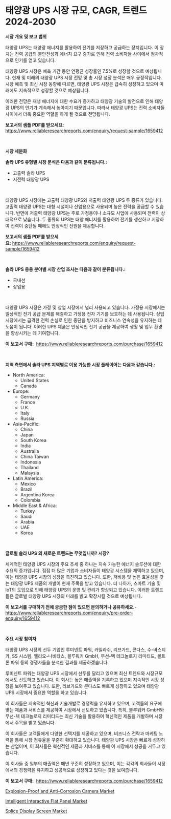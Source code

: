 <p><h1>태양광 UPS 시장 규모, CAGR, 트렌드 2024-2030</h1></p><p><strong>시장 개요 및 보고 범위</strong></p>
<p><p>태양광 UPS는 태양광 에너지를 활용하여 전기를 저장하고 공급하는 장치입니다. 이 장치는 전력 공급의 불안전성과 에너지 요구 증가로 인해 전력 소비자들 사이에서 점차적으로 인기를 얻고 있습니다.</p><p>태양광 UPS 시장은 예측 기간 동안 연평균 성장률인 7.5%로 성장할 것으로 예상됩니다. 현재 및 미래의 태양광 UPS 시장 전망 및 총 시장 성장 분석은 매우 긍정적입니다. 시장 예측 및 최신 시장 동향에 따르면, 태양광 UPS 시장은 급속히 성장하고 있으며 미래에도 지속적으로 성장할 것으로 예상됩니다.</p><p>이러한 전망은 재생 에너지에 대한 수요가 증가하고 태양광 기술의 발전으로 인해 태양광 UPS의 인기가 계속해서 높아지기 때문입니다. 따라서 태양광 UPS는 전력 소비자들 사이에서 더욱 중요한 역할을 하게 될 것으로 전망됩니다.</p></p>
<p><strong>보고서의 샘플 PDF를 받으세요:</strong> <a href="https://www.reliableresearchreports.com/enquiry/request-sample/1659412">https://www.reliableresearchreports.com/enquiry/request-sample/1659412</a></p>
<p>&nbsp;</p>
<p><strong>시장 세분화</strong></p>
<p><strong>솔라 UPS 유형별 시장 분석은 다음과 같이 분류됩니다.:</strong></p>
<p><ul><li>고출력 솔라 UPS</li><li>저전력 태양광 UPS</li></ul></p>
<p>&nbsp;</p>
<p><p>태양광 UPS 시장에는 고출력 태양광 UPS와 저출력 태양광 UPS 두 종류가 있습니다. 고출력 태양광 UPS는 대형 시설이나 산업용으로 사용되며 높은 전력을 공급할 수 있습니다. 반면에 저출력 태양광 UPS는 주로 가정용이나 소규모 사업에 사용되며 전력이 상대적으로 낮습니다. 두 종류의 UPS는 태양 에너지를 활용하여 전기를 생산하고 저장하여 전력이 중단될 때에도 안정적인 전원을 제공합니다.</p></p>
<p><strong>보고서의 샘플 PDF를 받으세요:</strong>&nbsp;<a href="https://www.reliableresearchreports.com/enquiry/request-sample/1659412">https://www.reliableresearchreports.com/enquiry/request-sample/1659412</a></p>
<p>&nbsp;</p>
<p><strong> 솔라 UPS 응용 분야별 시장 산업 조사는 다음과 같이 분류됩니다.:</strong></p>
<p><ul><li>국내선</li><li>상업용</li></ul></p>
<p>&nbsp;</p>
<p><p>태양광 UPS 시장은 가정 및 상업 시장에서 널리 사용되고 있습니다. 가정용 시장에서는 일상적인 전기 공급 문제를 해결하고 가정용 전자 기기를 보호하는 데 사용됩니다. 상업 시장에서는 급격한 전력 손실로 인한 중단을 방지하고 비즈니스 연속성을 유지하는 데 도움이 됩니다. 이러한 UPS 제품은 안정적인 전기 공급을 제공하여 생활 및 업무 환경을 향상시키는 데 기여합니다.</p></p>
<p><strong>이 보고서 구매:</strong>&nbsp; <a href="https://www.reliableresearchreports.com/purchase/1659412">https://www.reliableresearchreports.com/purchase/1659412</a></p>
<p>&nbsp;</p>
<p><strong>지역 측면에서 솔라 UPS 지역별로 이용 가능한 시장 플레이어는 다음과 같습니다.:</strong></p>
<p><ul>
    <li>
        North America:
        <ul>
            <li>United States</li>
            <li>Canada</li>
        </ul>
    </li>
    <li>
        Europe:
        <ul>
            <li>Germany</li>
            <li>France</li>
            <li>U.K.</li>
            <li>Italy</li>
            <li>Russia</li>
        </ul>
    </li>
    <li>
        Asia-Pacific:
        <ul>
            <li>China</li>
            <li>Japan</li>
            <li>South Korea</li>
            <li>India</li>
            <li>Australia</li>
            <li>China Taiwan</li>
            <li>Indonesia</li>
            <li>Thailand</li>
            <li>Malaysia</li>
        </ul>
    </li>
    <li>
        Latin America:
        <ul>
            <li>Mexico</li>
            <li>Brazil</li>
            <li>Argentina Korea</li>
            <li>Colombia</li>
        </ul>
    </li>
    <li>
        Middle East & Africa:
        <ul>
            <li>Turkey</li>
            <li>Saudi</li>
            <li>Arabia</li>
            <li>UAE</li>
            <li>Korea</li>
        </ul>
    </li>
    </ul></p>
<p>&nbsp;</p>
<p><strong>글로벌 솔라 UPS 의 새로운 트렌드는 무엇입니까? 시장?</strong></p>
<p><p>세계적인 태양광 UPS 시장의 주요 추세 중 하나는 지속 가능한 에너지 솔루션에 대한 수요의 증가입니다. 점점 더 많은 기업과 소비자들이 태양광 시스템을 채택하고 있으며, 이는 태양광 UPS 시장의 성장을 촉진하고 있습니다. 또한, 저비용 및 높은 효율성을 갖는 태양광 UPS 제품의 개발이 현재 주목을 받고 있습니다. 더 나아가, 스마트 기술 및 IoT의 도입으로 인해 태양광 UPS의 운영 및 관리가 향상되고 있습니다. 이러한 트렌드들은 글로벌 태양광 UPS 시장의 미래를 밝고 확장시킬 것으로 예상됩니다.</p></p>
<p><strong>이 보고서를 구매하기 전에 궁금한 점이 있으면 문의하거나 공유하세요.</strong>- <a href="https://www.reliableresearchreports.com/enquiry/pre-order-enquiry/1659412">https://www.reliableresearchreports.com/enquiry/pre-order-enquiry/1659412</a></p>
<p>&nbsp;</p>
<p><strong>주요 시장 참여자</strong></p>
<p><p>태양광 UPS 시장의 선두 기업인 루미넨트 파워, 카일라쉬, 리브가드, 콘다스, 수-바스티카, SS 시스템, 헬리오-나비타스, 블루워커 GmbH, 무선-텍 테크놀로지 리미티드, 볼트론 파워 등의 경쟁사들을 분석한 결과를 제공하겠습니다. </p><p>루미넨트 파워는 태양광 UPS 시장에서 선두를 달리고 있으며 최신 트렌드와 시장규모에서도 선도하고 있습니다. 이 회사는 높은 매출액을 기록하고 있으며 지속적인 시장 성장을 보여주고 있습니다. 또한, 리브가드와 콘다스도 빠르게 성장하고 있으며 태양광 UPS 시장에서 중요한 역할을 하고 있습니다. </p><p>이 회사들은 지속적인 혁신과 기술개발로 경쟁력을 유지하고 있으며, 고객들의 요구에 맞는 제품과 서비스를 제공하여 시장에서 선도하고 있습니다. 특히, 블루워커 GmbH와 무선-텍 테크놀로지 리미티드는 최신 기술을 활용하여 혁신적인 제품을 개발하며 시장에서 주목을 받고 있습니다. </p><p>이 회사들은 고객들에게 다양한 선택지를 제공하고 있으며, 비즈니스 전략과 마케팅 노력을 통해 시장 점유율을 꾸준히 확대하고 있습니다. 태양광 UPS 시장은 빠르게 성장하는 산업이며, 이 회사들은 혁신적인 제품과 서비스를 통해 이 시장에서 성공을 거두고 있습니다. </p><p>이 회사들 중 일부의 매출액은 매년 꾸준히 성장하고 있으며, 이는 각각의 회사들이 시장에서의 경쟁력을 유지하고 성공적으로 성장하고 있다는 것을 보여줍니다.</p></p>
<p><strong>이 보고서 구매:</strong>&nbsp;&nbsp;<a href="https://www.reliableresearchreports.com/purchase/1659412">https://www.reliableresearchreports.com/purchase/1659412</a></p>
<p><p><a href="https://github.com/NorbertYates/Market-Research-Report-List-4/blob/main/explosion-proof-and-anti-corrosion-camera-market.md">Explosion-Proof and Anti-Corrosion Camera Market</a></p><p><a href="https://github.com/seekum/Market-Research-Report-List-2/blob/main/intelligent-interactive-flat-panel-market.md">Intelligent Interactive Flat Panel Market</a></p><p><a href="https://github.com/nancykennedykellievqfqt2/Market-Research-Report-List-1/blob/main/splice-display-screen-market.md">Splice Display Screen Market</a></p></p>
